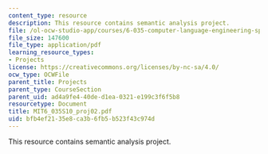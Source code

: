 ```yaml
---
content_type: resource
description: This resource contains semantic analysis project.
file: /ol-ocw-studio-app/courses/6-035-computer-language-engineering-spring-2010/bfb4ef2135e8ca3b6fb5b523f43c974d_MIT6_035S10_proj02.pdf
file_size: 147600
file_type: application/pdf
learning_resource_types:
- Projects
license: https://creativecommons.org/licenses/by-nc-sa/4.0/
ocw_type: OCWFile
parent_title: Projects
parent_type: CourseSection
parent_uid: ad4a9fe4-40de-d1ea-0321-e199c3f6f5b8
resourcetype: Document
title: MIT6_035S10_proj02.pdf
uid: bfb4ef21-35e8-ca3b-6fb5-b523f43c974d
---
```

This resource contains semantic analysis project.